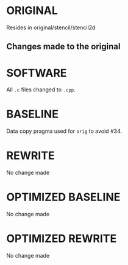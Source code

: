 # ORIGINAL
Resides in original/stencil/stencil2d

## Changes made to the original

# SOFTWARE
All `.c` files changed to `.cpp`.

# BASELINE
Data copy pragma used for `orig` to avoid #34.

# REWRITE
No change made

# OPTIMIZED BASELINE
No change made

# OPTIMIZED REWRITE
No change made
